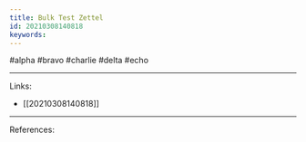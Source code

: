 ```yaml
---
title: Bulk Test Zettel
id: 20210308140818
keywords:
---
```

#alpha #bravo #charlie #delta #echo

---
Links:

- [[20210308140818]]

---
References:
